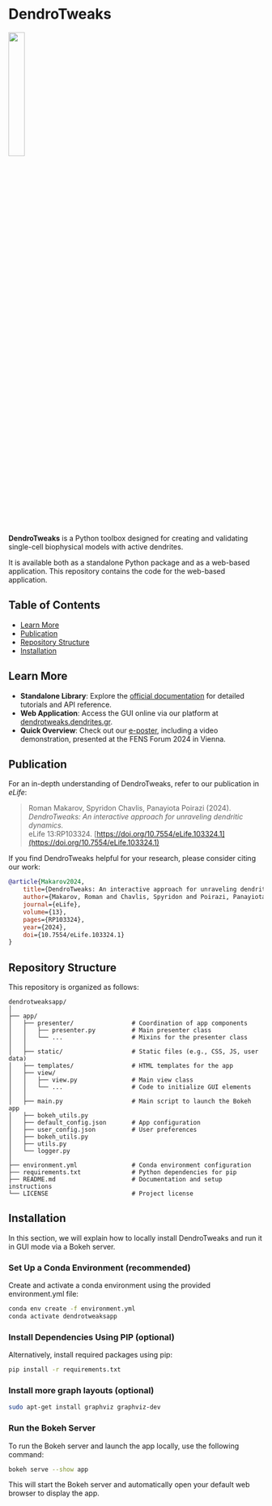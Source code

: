# DendroTweaks

<img src="https://dendrotweaks.readthedocs.io/en/latest/_static/logo.png" width="25%">
<p>

**DendroTweaks** is a Python toolbox designed for creating and validating single-cell biophysical models with active dendrites. 

It is available both as a standalone Python package and as a web-based application. This repository contains the code for the web-based application.

## Table of Contents
- [Learn More](#learn-more)
- [Publication](#publication)
- [Repository Structure](#repository-structure)
- [Installation](#installation)


## Learn More

- **Standalone Library**: Explore the [official documentation](https://dendrotweaks.readthedocs.io/en/latest/index.html) for detailed tutorials and API reference.
- **Web Application**: Access the GUI online via our platform at [dendrotweaks.dendrites.gr](https://dendrotweaks.dendrites.gr).
- **Quick Overview**: Check out our [e-poster](https://doi.org/10.57736/abba-7149), including a video demonstration, presented at the FENS Forum 2024 in Vienna.

## Publication

For an in-depth understanding of DendroTweaks, refer to our publication in *eLife*:

> Roman Makarov, Spyridon Chavlis, Panayiota Poirazi (2024).  
> *DendroTweaks: An interactive approach for unraveling dendritic dynamics.*  
> eLife 13:RP103324. [https://doi.org/10.7554/eLife.103324.1](https://doi.org/10.7554/eLife.103324.1)

If you find DendroTweaks helpful for your research, please consider citing our work:

```bibtex
@article{Makarov2024,
    title={DendroTweaks: An interactive approach for unraveling dendritic dynamics},
    author={Makarov, Roman and Chavlis, Spyridon and Poirazi, Panayiota},
    journal={eLife},
    volume={13},
    pages={RP103324},
    year={2024},
    doi={10.7554/eLife.103324.1}
}
```

## Repository Structure
This repository is organized as follows:

```plaintext
dendrotweaksapp/
│
├── app/
│   ├── presenter/                # Coordination of app components
│   │   ├── presenter.py          # Main presenter class
│   │   └── ...                   # Mixins for the presenter class
│   │
│   ├── static/                   # Static files (e.g., CSS, JS, user data)
│   ├── templates/                # HTML templates for the app
│   ├── view/                
│   │   ├── view.py               # Main view class
│   │   └── ...                   # Code to initialize GUI elements
│   │
│   ├── main.py                   # Main script to launch the Bokeh app
│   ├── bokeh_utils.py            
│   ├── default_config.json       # App configuration
│   ├── user_config.json          # User preferences
│   ├── bokeh_utils.py            
│   ├── utils.py                  
│   └── logger.py
│
├── environment.yml               # Conda environment configuration
├── requirements.txt              # Python dependencies for pip
├── README.md                     # Documentation and setup instructions
└── LICENSE                       # Project license
```

## Installation

In this section, we will explain how to locally install DendroTweaks and run it in GUI mode via a Bokeh server.

### Set Up a Conda Environment (recommended)
Create and activate a conda environment using the provided environment.yml file:

```bash
conda env create -f environment.yml
conda activate dendrotweaksapp
```

### Install Dependencies Using PIP (optional)

Alternatively, install required packages using pip:

```bash
pip install -r requirements.txt
```

### Install more graph layouts (optional)

```bash
sudo apt-get install graphviz graphviz-dev
```


### Run the Bokeh Server
To run the Bokeh server and launch the app locally, use the following command:

```bash
bokeh serve --show app
```

This will start the Bokeh server and automatically open your default web browser to display the app.


